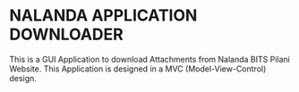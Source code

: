 # NALANDA APPLICATION DOWNLOADER
This is a GUI Application to download Attachments from Nalanda BITS Pilani Website.
This Application is designed in a MVC (Model-View-Control) design.

